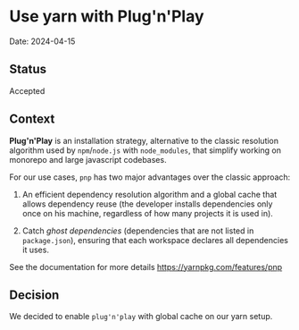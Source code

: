 # Use yarn with Plug'n'Play

Date: 2024-04-15

## Status

Accepted

## Context

**Plug'n'Play** is an installation strategy, alternative to the classic resolution algorithm used by `npm`/`node.js` with `node_modules`, that simplify working on monorepo and large javascript codebases.

For our use cases, `pnp` has two major advantages over the classic approach:

1. An efficient dependency resolution algorithm and a global cache that allows dependency reuse (the developer installs dependencies only once on his machine, regardless of how many projects it is used in).

2. Catch _ghost dependencies_ (dependencies that are not listed in `package.json`), ensuring that each workspace declares all dependencies it uses.

See the documentation for more details https://yarnpkg.com/features/pnp

## Decision

We decided to enable `plug'n'play` with global cache on our yarn setup.
